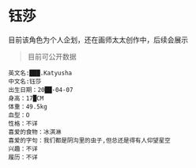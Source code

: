 # 钰莎
目前该角色为个人企划，还在画师太太创作中，后续会展示

> 目前可公开数据

```
英文名:███.Katyusha 
中文名:钰莎
出生日期：20██-04-07
身高：17█CM
体重：49.5kg
血型：O
性格：不详
喜爱的食物：冰淇淋
喜爱的字句：我们都是阴沟里的虫子,但总还是得有人仰望星空
兴趣：不详
履历：不详
```



